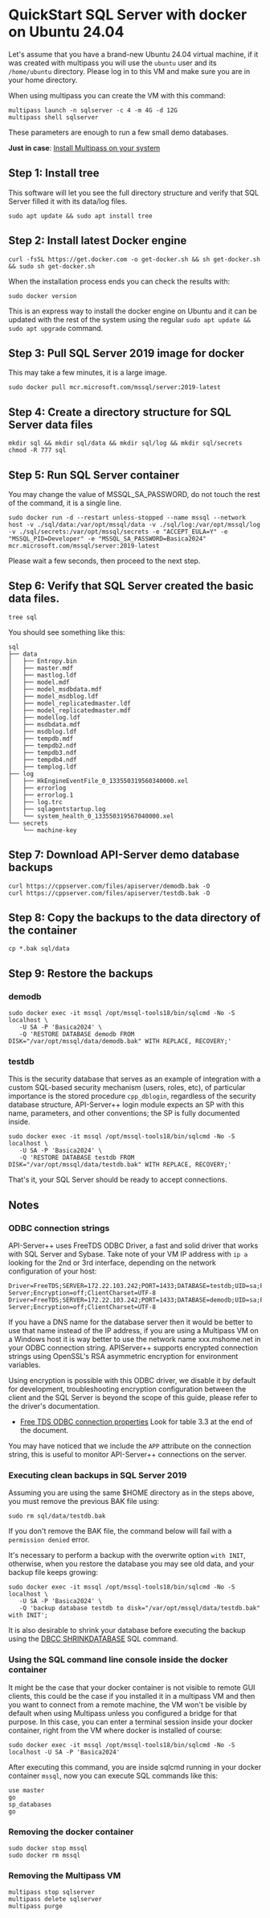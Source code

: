 # QuickStart SQL Server with docker on Ubuntu 24.04

Let's assume that you have a brand-new Ubuntu 24.04 virtual machine, if it was created with multipass you will use the `ubuntu` user and its `/home/ubuntu` directory.
Please log in to this VM and make sure you are in your home directory.

When using multipass you can create the VM with this command:
```
multipass launch -n sqlserver -c 4 -m 4G -d 12G
multipass shell sqlserver
```
These parameters are enough to run a few small demo databases.

__Just in case__: [Install Multipass on your system](https://multipass.run/install)

## Step 1: Install tree
This software will let you see the full directory structure and verify that SQL Server filled it with its data/log files.
```
sudo apt update && sudo apt install tree
```

## Step 2: Install latest Docker engine
```
curl -fsSL https://get.docker.com -o get-docker.sh && sh get-docker.sh && sudo sh get-docker.sh
```
When the installation process ends you can check the results with:
```
sudo docker version
```
This is an express way to install the docker engine on Ubuntu and it can be updated with the rest of the system using the regular `sudo apt update && sudo apt upgrade` command.

## Step 3: Pull SQL Server 2019 image for docker
This may take a few minutes, it is a large image.
```
sudo docker pull mcr.microsoft.com/mssql/server:2019-latest
```

## Step 4: Create a directory structure for SQL Server data files
```
mkdir sql && mkdir sql/data && mkdir sql/log && mkdir sql/secrets
chmod -R 777 sql
```

## Step 5: Run SQL Server container
You may change the value of MSSQL_SA_PASSWORD, do not touch the rest of the command, it is a single line.
```
sudo docker run -d --restart unless-stopped --name mssql --network host -v ./sql/data:/var/opt/mssql/data -v ./sql/log:/var/opt/mssql/log -v ./sql/secrets:/var/opt/mssql/secrets -e "ACCEPT_EULA=Y" -e "MSSQL_PID=Developer" -e "MSSQL_SA_PASSWORD=Basica2024" mcr.microsoft.com/mssql/server:2019-latest
```
Please wait a few seconds, then proceed to the next step.

## Step 6: Verify that SQL Server created the basic data files.
```
tree sql
```

You should see something like this:
```
sql
├── data
│   ├── Entropy.bin
│   ├── master.mdf
│   ├── mastlog.ldf
│   ├── model.mdf
│   ├── model_msdbdata.mdf
│   ├── model_msdblog.ldf
│   ├── model_replicatedmaster.ldf
│   ├── model_replicatedmaster.mdf
│   ├── modellog.ldf
│   ├── msdbdata.mdf
│   ├── msdblog.ldf
│   ├── tempdb.mdf
│   ├── tempdb2.ndf
│   ├── tempdb3.ndf
│   ├── tempdb4.ndf
│   ├── templog.ldf
├── log
│   ├── HkEngineEventFile_0_133550319560340000.xel
│   ├── errorlog
│   ├── errorlog.1
│   ├── log.trc
│   ├── sqlagentstartup.log
│   └── system_health_0_133550319567040000.xel
└── secrets
    └── machine-key
```

## Step 7: Download API-Server demo database backups
```
curl https://cppserver.com/files/apiserver/demodb.bak -O
curl https://cppserver.com/files/apiserver/testdb.bak -O

```

## Step 8: Copy the backups to the data directory of the container
```
cp *.bak sql/data
```

## Step 9: Restore the backups

### demodb
```
sudo docker exec -it mssql /opt/mssql-tools18/bin/sqlcmd -No -S localhost \
   -U SA -P 'Basica2024' \
   -Q 'RESTORE DATABASE demodb FROM DISK="/var/opt/mssql/data/demodb.bak" WITH REPLACE, RECOVERY;'
```

### testdb
This is the security database that serves as an example of integration with a custom SQL-based security mechanism (users, roles, etc), of particular importance is the stored procedure `cpp_dblogin`, regardless of the security database structure, API-Server++ login module expects an SP with this name, parameters, and other conventions; the SP is fully documented inside.
```
sudo docker exec -it mssql /opt/mssql-tools18/bin/sqlcmd -No -S localhost \
   -U SA -P 'Basica2024' \
   -Q 'RESTORE DATABASE testdb FROM DISK="/var/opt/mssql/data/testdb.bak" WITH REPLACE, RECOVERY;'
```

That's it, your SQL Server should be ready to accept connections.

## Notes

### ODBC connection strings
API-Server++ uses FreeTDS ODBC Driver, a fast and solid driver that works with SQL Server and Sybase.
Take note of your VM IP address with `ip a` looking for the 2nd or 3rd interface, depending on the network configuration of your host:
```
Driver=FreeTDS;SERVER=172.22.103.242;PORT=1433;DATABASE=testdb;UID=sa;PWD=Basica2024;APP=API-Server;Encryption=off;ClientCharset=UTF-8
Driver=FreeTDS;SERVER=172.22.103.242;PORT=1433;DATABASE=demodb;UID=sa;PWD=Basica2024;APP=API-Server;Encryption=off;ClientCharset=UTF-8
```
If you have a DNS name for the database server then it would be better to use that name instead of the IP address, if you are using a Multipass VM on a Windows host it is way better to use the network name xxx.mshome.net in your ODBC connection string. APIServer++ supports encrypted connection strings using OpenSSL's RSA asymmetric encryption for environment variables.

Using encryption is possible with this ODBC driver, we disable it by default for development, troubleshooting encryption configuration between the client and the SQL Server is beyond the scope of this guide, please refer to the driver's documentation.
* [Free TDS ODBC connection properties](https://www.freetds.org/userguide/freetdsconf.html) Look for table 3.3 at the end of the document.

You may have noticed that we include the `APP` attribute on the connection string, this is useful to monitor API-Server++ connections on the server.

### Executing clean backups in SQL Server 2019
Assuming you are using the same $HOME directory as in the steps above, you must remove the previous BAK file using:
```
sudo rm sql/data/testdb.bak
```
If you don't remove the BAK file, the command below will fail with a `permission denied` error.

It's necessary to perform a backup with the overwrite option `with INIT`, otherwise, when you restore the database you may see old data, and your backup file keeps growing:
```
sudo docker exec -it mssql /opt/mssql-tools18/bin/sqlcmd -No -S localhost \
   -U SA -P 'Basica2024' \
   -Q 'backup database testdb to disk="/var/opt/mssql/data/testdb.bak" with INIT';
```
It is also desirable to shrink your database before executing the backup using the [DBCC SHRINKDATABASE](https://learn.microsoft.com/en-us/sql/t-sql/database-console-commands/dbcc-shrinkdatabase-transact-sql?view=sql-server-ver16) SQL command.

### Using the SQL command line console inside the docker container
It might be the case that your docker container is not visible to remote GUI clients, this could be the case if you installed it in a multipass VM and then you want to connect from a remote machine, the VM won't be visible by default when using Multipass unless you configured a bridge for that purpose. In this case, you can enter a terminal session inside your docker container, right from the VM where docker is installed of course:
```
sudo docker exec -it mssql /opt/mssql-tools18/bin/sqlcmd -No -S localhost -U SA -P 'Basica2024'
```
After executing this command, you are inside sqlcmd running in your docker container  `mssql`, now you can execute SQL commands like this:
```
use master
go
sp_databases
go
```

### Removing the docker container
```
sudo docker stop mssql
sudo docker rm mssql
```

### Removing the Multipass VM
```
multipass stop sqlserver
multipass delete sqlserver
multipass purge
```
